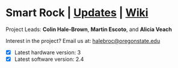 # Smart Rock | [Updates](https://github.com/OPEnSLab-OSU/OPEnS-Lab-Home/wiki/smart-rock-updates) | [Wiki](https://github.com/OPEnSLab-OSU/OPEnS-Lab-Home/wiki/Smart-Rock)
Project Leads: **Colin Hale-Brown**, **Martin Escoto**, and **Alicia Veach**

Interest in the project? Email us at: halebroc@oregonstate.edu

- [x] Latest hardware version: 3
- [x] Latest software version: 2.4

<!--

### Smart Rock Validation
 
<details>
<summary>Show Hardware Requirements</summary>

**Hardware Requirements**

* Acrylic Cap Forms watertight seal with the union fitting.
* No lose components inside the Smart Rock.
* Sensors are robust enough to be deployed for one or more deployments.
* Electronics are accessible and easy to maintenance.
* Materials used will not pollute or damage the environment. 
* Can withstand freezing temperatures.
* Have reliable mounting points for fixing the Smart Rock during testing and deployment.
</details>

<details>
<summary>Show Electronics Requirements</summary>

**Electronics Requirements**

* EC Sensor is reporting consistent data.
* Turbidity sensor is reporting consistent data.
* MS5803 can sense pressure reliably
* MS5803 can sense temperature reliably  
* Battery life could last 4 months or more with default/ recommended settings.
* Sensor Data can be reliably be stored.
* All wires have connectors to make miss-wiring impossible.
</details>

<details>
<summary>Show Software Requirements</summary>

**Software Requirements**

* Smart Rock can sleep for prolonged battery life.
* Set RTC through serial. 
* Records time along with data.
* With the use of the onboard switch the Smart Rock has two modes.
* Settings for modes must be configurable.
* Code is robust enough to run without error for 3-6 months.
</details>

### Test Procedures
<details>
<summary>Test for Leaks</summary>

</details>

<details>
<summary>Test EC Breakout Board</summary>

</details>

<details>
<summary>Test and Calibrate the Turbidity Sensor</summary>

</details>

<details>
<summary>Test and Calibrate the EC and MS5803 Sensors</summary>

</details>

<details>
<summary> </summary>

</details>

### Assembly Guide

### Operation Guide

-->
